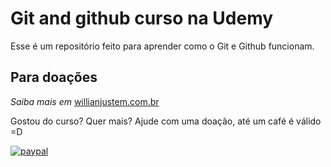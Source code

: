 # Git and github curso na Udemy

Esse é um repositório feito para aprender como o Git e Github funcionam.

## Para doações

*Saiba mais em* [willianjustem.com.br](http://willianjusten.com.br)

Gostou do curso? Quer mais? Ajude com uma doação, até um café é válido =D

[![paypal](https://www.paypalobjects.com/en_US/i/btn/btn_donateCC_LG.gif)](https://www.paypal.com/cgi-bin/webscr?cmd=_s-xclick&hosted_button_id=UTMFZUHX6EUGE)
